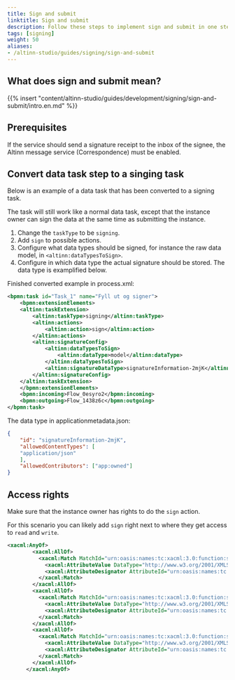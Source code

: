 ```yaml
---
title: Sign and submit
linktitle: Sign and submit
description: Follow these steps to implement sign and submit in one step in you app
tags: [signing]
weight: 50
aliases:
- /altinn-studio/guides/signing/sign-and-submit
---
```


## What does sign and submit mean?

{{% insert "content/altinn-studio/guides/development/signing/sign-and-submit/intro.en.md" %}}

## Prerequisites
If the service should send a signature receipt to the inbox of the signee, the Altinn message service (Correspondence) must be enabled.

## Convert data task step to a singing task

Below is an example of a data task that has been converted to a signing task.

The task will still work like a normal data task, except that the instance owner can sign the data at the same time as submitting the instance.

1. Change the `taskType` to be `signing`.
2. Add `sign` to possible actions.
3. Configure what data types should be signed, for instance the raw data model, in `<altinn:dataTypesToSign>`.
4. Configure in which data type the actual signature should be stored. The data type is examplified below.

Finished converted example in process.xml:

```xml
<bpmn:task id="Task_1" name="Fyll ut og signer">
    <bpmn:extensionElements>
    <altinn:taskExtension>
        <altinn:taskType>signing</altinn:taskType>
        <altinn:actions>
            <altinn:action>sign</altinn:action>
        </altinn:actions>
        <altinn:signatureConfig>
            <altinn:dataTypesToSign>
                <altinn:dataType>model</altinn:dataType>
            </altinn:dataTypesToSign>
            <altinn:signatureDataType>signatureInformation-2mjK</altinn:signatureDataType>
        </altinn:signatureConfig>
    </altinn:taskExtension>
    </bpmn:extensionElements>
    <bpmn:incoming>Flow_0esyro2</bpmn:incoming>
    <bpmn:outgoing>Flow_1438z6c</bpmn:outgoing>
</bpmn:task>
```

The data type in applicationmetadata.json:

```json
{
    "id": "signatureInformation-2mjK",
    "allowedContentTypes": [
    "application/json"
    ],
    "allowedContributors": ["app:owned"]
}
```

## Access rights

Make sure that the instance owner has rights to do the `sign` action.

For this scenario you can likely add `sign` right next to where they get access to `read` and `write`.

```xml
<xacml:AnyOf>
        <xacml:AllOf>
          <xacml:Match MatchId="urn:oasis:names:tc:xacml:3.0:function:string-equal-ignore-case">
            <xacml:AttributeValue DataType="http://www.w3.org/2001/XMLSchema#string">read</xacml:AttributeValue>
            <xacml:AttributeDesignator AttributeId="urn:oasis:names:tc:xacml:1.0:action:action-id" Category="urn:oasis:names:tc:xacml:3.0:attribute-category:action" DataType="http://www.w3.org/2001/XMLSchema#string" MustBePresent="false" />
          </xacml:Match>
        </xacml:AllOf>
        <xacml:AllOf>
          <xacml:Match MatchId="urn:oasis:names:tc:xacml:3.0:function:string-equal-ignore-case">
            <xacml:AttributeValue DataType="http://www.w3.org/2001/XMLSchema#string">write</xacml:AttributeValue>
            <xacml:AttributeDesignator AttributeId="urn:oasis:names:tc:xacml:1.0:action:action-id" Category="urn:oasis:names:tc:xacml:3.0:attribute-category:action" DataType="http://www.w3.org/2001/XMLSchema#string" MustBePresent="false" />
          </xacml:Match>
        </xacml:AllOf>
        <xacml:AllOf>
          <xacml:Match MatchId="urn:oasis:names:tc:xacml:3.0:function:string-equal-ignore-case">
            <xacml:AttributeValue DataType="http://www.w3.org/2001/XMLSchema#string">sign</xacml:AttributeValue>
            <xacml:AttributeDesignator AttributeId="urn:oasis:names:tc:xacml:1.0:action:action-id" Category="urn:oasis:names:tc:xacml:3.0:attribute-category:action" DataType="http://www.w3.org/2001/XMLSchema#string" MustBePresent="false" />
          </xacml:Match>
        </xacml:AllOf>
      </xacml:AnyOf>
```